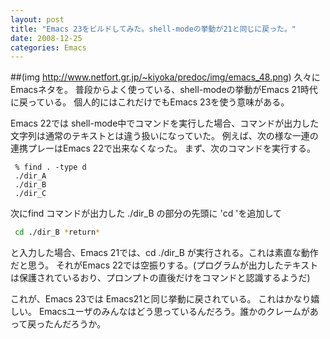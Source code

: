 ```yaml
---
layout: post
title: "Emacs 23をビルドしてみた。shell-modeの挙動が21と同じに戻った。"
date: 2008-12-25
categories: Emacs
---
```

 ##(img http://www.netfort.gr.jp/~kiyoka/predoc/img/emacs_48.png)
久々にEmacsネタを。
普段からよく使っている、shell-modeの挙動がEmacs 21時代に戻っている。
個人的にはこれだけでもEmacs 23を使う意味がある。

Emacs 22では shell-mode中でコマンドを実行した場合、コマンドが出力した文字列は通常のテキストとは違う扱いになっていた。
例えば、次の様な一連の連携プレーはEmacs 22で出来なくなった。
まず、次のコマンドを実行する。
```
 % find . -type d
 ./dir_A
 ./dir_B
 ./dir_C
```

次にfind コマンドが出力した ./dir_B の部分の先頭に 'cd 'を追加して
```bash
 cd ./dir_B *return*
```

と入力した場合、Emacs 21では、cd ./dir_B が実行される。これは素直な動作だと思う。
それがEmacs 22では空振りする。(プログラムが出力したテキストは保護されているおり、プロンプトの直後だけをコマンドと認識するようだ)

これが、Emacs 23では Emacs21と同じ挙動に戻されている。
これはかなり嬉しい。
Emacsユーザのみんなはどう思っているんだろう。誰かのクレームがあって戻ったんだろうか。

